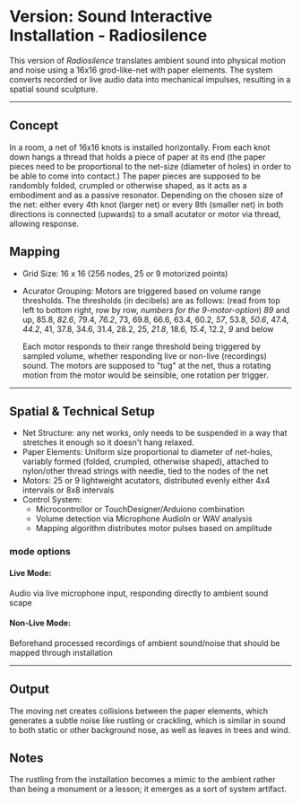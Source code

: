 # Version: Sound Interactive Installation - Radiosilence 

This version of *Radiosilence* translates ambient sound into physical motion and noise using a 16x16 grod-like-net with paper elements.
The system converts recorded or live audio data into mechanical impulses, resulting in a spatial sound sculpture. 

---
## Concept 
In a room, a net of 16x16 knots is installed horizontally. From each knot down hangs a thread that holds a piece of paper at its end (the paper pieces need to be proportional to the net-size (diameter of holes) in order to be able to come into contact.) The paper pieces are supposed to be randombly folded, crumpled or otherwise shaped, as it acts as a embodiment and as a passive resonator.
Depending on the chosen size of the net: either every 4th knot (larger net) or every 8th (smaller net) in both directions is connected (upwards) to a small acutator or motor via thread, allowing response. 

## Mapping 
- Grid Size: 16 x 16 (256 nodes, 25 or 9 motorized points)
- Acurator Grouping: Motors are triggered based on volume range thresholds.
  The thresholds (in decibels) are as follows: (read from top left to bottom right, row by row, *numbers for the 9-motor-option*)
  *89* and up, 85.8, *82.6*, 79.4, *76.2*, 73, 69.8, 66.6, 63.4, 60.2, *57*, 53.8, *50.6*, 47.4, *44.2*, 41, 37.8, 34.6, 31.4, 28.2, 25, *21.8*, 18.6, *15.4*, 12.2, *9* and below

  Each motor responds to their range threshold being triggered by sampled volume, whether responding live or non-live (recordings) sound.
  The motors are supposed to "tug" at the net, thus a rotating motion from the motor would be seinsible, one rotation per trigger.

---
## Spatial & Technical Setup 
- Net Structure: any net works, only needs to be suspended in a way that stretches it enough so it doesn't hang relaxed.
- Paper Elements: Uniform size proportional to diameter of net-holes, variably formed (folded, crumpled, otherwise shaped), attached to nylon/other thread strings with needle, tied to the nodes of the net
- Motors: 25 or 9 lightweight acutators, distributed evenly either 4x4 intervals or 8x8 intervals
- Control System:
  - Microcontrollor or TouchDesigner/Arduiono combination
  - Volume detection via Microphone AudioIn or WAV analysis
  - Mapping algorithm distributes motor pulses based on amplitude

### mode options
#### Live Mode:
Audio via live microphone input, responding directly to ambient sound scape 

#### Non-Live Mode: 
Beforehand processed recordings of ambient sound/noise that should be mapped through installation 

---
## Output
The moving net creates collisions between the paper elements, which generates a subtle noise like rustling or crackling, which is similar in sound to both static or other background nose, as well as leaves in trees and wind.

## Notes
The rustling from the installation becomes a mimic to the ambient rather than being a monument or a lesson; it emerges as a sort of system artifact.
